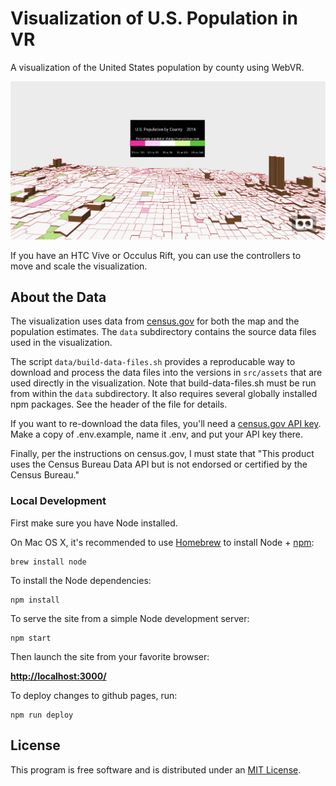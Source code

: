 # Visualization of U.S. Population in VR

A visualization of the United States population by county using WebVR.

[![VR U.S. Population](./src/assets/preview.png)](https://sbrudz.github.io/vr-us-population/)

If you have an HTC Vive or Occulus Rift, you can use the controllers to move and scale the visualization.

## About the Data

The visualization uses data from [census.gov](https://census.gov) for both the map and the population estimates.
The `data` subdirectory contains the source data files used in the visualization.  

The script `data/build-data-files.sh`
provides a reproducable way to download and process the data files into the versions in `src/assets` that are used
directly in the visualization.  Note that build-data-files.sh must be run from within the `data` subdirectory.  It also
requires several globally installed npm packages.  See the header of the file for details.

If you want to re-download the data files, you'll need a [census.gov API key](https://api.census.gov/data/key_signup.html).
Make a copy of .env.example, name it .env, and put your API key there.

Finally, per the instructions on census.gov, I must state that "This product uses the Census Bureau Data API but is not endorsed or certified by the Census Bureau."

### Local Development

First make sure you have Node installed.

On Mac OS X, it's recommended to use [Homebrew](http://brew.sh/) to install Node + [npm](https://www.npmjs.com):

    brew install node

To install the Node dependencies:

    npm install

To serve the site from a simple Node development server:

    npm start

Then launch the site from your favorite browser:

[__http://localhost:3000/__](http://localhost:3000/)

To deploy changes to github pages, run:

    npm run deploy

## License

This program is free software and is distributed under an [MIT License](LICENSE).
